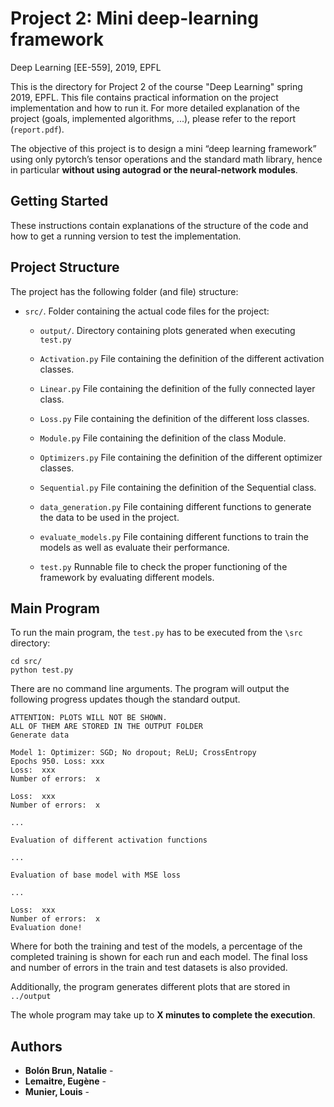 # Project 2: Mini deep-learning framework
Deep Learning [EE-559], 2019, EPFL

This is the directory for Project 2 of the course "Deep Learning" spring 2019, EPFL. This file contains practical information on the project implementation and how to run it. For more detailed explanation of the project (goals, implemented algorithms, ...), please refer to the report (`report.pdf`). 

The objective of this project is to design a mini “deep learning framework” using only pytorch’s tensor operations and the standard math library, hence in particular **without using autograd or the neural-network modules**.

## Getting Started

These instructions contain explanations of the structure of the code and how to get a running version to test the implementation. 


## Project Structure

The project has the following folder (and file) structure:

* `src/`. Folder containing the actual code files for the project:
    * `output/`. Directory containing plots generated when executing `test.py`
    
    * `Activation.py` File containing the definition of the different activation classes.
    * `Linear.py` File containing the definition of the fully connected layer class.
    * `Loss.py` File containing the definition of the different loss classes.
    * `Module.py` File containing the definition of the class Module.
    * `Optimizers.py` File containing the definition of the different optimizer classes.
    * `Sequential.py` File containing the definition of the Sequential class.
    * `data_generation.py` File containing different functions to generate the data to be used in the project.
    * `evaluate_models.py` File containing different functions to train the models as well as evaluate their performance.
    * `test.py` Runnable file to check the proper functioning of the framework by evaluating different models. 
    

## Main Program

To run the main program, the `test.py` has to be executed from the `\src` directory:
```
cd src/
python test.py
``` 

There are no command line arguments. 
The program will output the following progress updates though the standard output. 

```
ATTENTION: PLOTS WILL NOT BE SHOWN.
ALL OF THEM ARE STORED IN THE OUTPUT FOLDER
Generate data

Model 1: Optimizer: SGD; No dropout; ReLU; CrossEntropy
Epochs 950. Loss: xxx
Loss:  xxx
Number of errors:  x

Loss:  xxx
Number of errors:  x

...

Evaluation of different activation functions

...

Evaluation of base model with MSE loss

...

Loss:  xxx
Number of errors:  x
Evaluation done!
```

Where for both the training and test of the models, a percentage of the completed training is shown for each run and each model. The final loss and number of errors in the train and test datasets is also provided.

Additionally, the program generates different plots that are stored in `../output`

The whole program may take up to **X minutes to complete the execution**. 


## Authors

* **Bolón Brun, Natalie** - 
* **Lemaitre, Eugène** - 
* **Munier, Louis** - 






